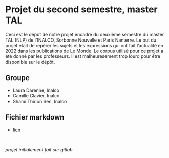 # Projet du second semestre, master TAL

Ceci est le dépôt de notre projet encadré du deuxième semestre du master TAL (NLP) de l'INALCO, Sorbonne Nouvelle et Paris Nanterre. Le but du projet était de repérer les sujets et les expressions qui ont fait l’actualité en 2022 dans les publications de Le Monde. Le corpus utilisé pour ce projet a été donné par les professeurs. Il est malheuresement trop lourd pour être disponible sur le dépôt.

## Groupe
- Laura Darenne, Inalco
- Camille Clavier, Inalco
- Shami Thirion Sen, Inalco

## Fichier markdown
- [lien](https://github.com/Araule/M1S2_projetLauraCamilleShami/blob/page/PPE2_lauracamilleshami.md "vers fichier markdown")

<br>

*projet initialement fait sur gitlab*
